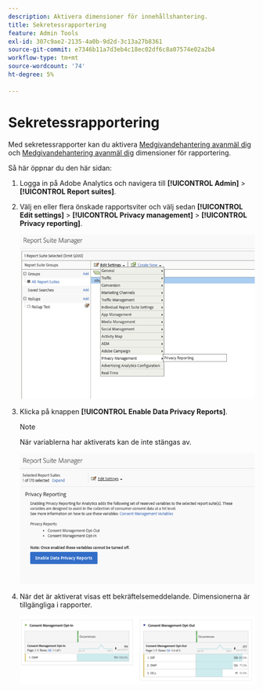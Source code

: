 ```yaml
---
description: Aktivera dimensioner för innehållshantering.
title: Sekretessrapportering
feature: Admin Tools
exl-id: 307c9ae2-2135-4a0b-9d2d-3c13a27b8361
source-git-commit: e7346b11a7d3eb4c18ec02df6c8a07574e02a2b4
workflow-type: tm+mt
source-wordcount: '74'
ht-degree: 5%

---
```


# Sekretessrapportering

Med sekretessrapporter kan du aktivera [Medgivandehantering avanmäl dig](/help/components/dimensions/cm-opt-in.md) och [Medgivandehantering avanmäl dig](/help/components/dimensions/cm-opt-out.md) dimensioner för rapportering.

Så här öppnar du den här sidan:

1. Logga in på Adobe Analytics och navigera till **[!UICONTROL Admin]** > **[!UICONTROL Report suites]**.
1. Välj en eller flera önskade rapportsviter och välj sedan **[!UICONTROL Edit settings]** > **[!UICONTROL Privacy management]** > **[!UICONTROL Privacy reporting]**.

   ![Redigera inställningar](/help/admin/admin/assets/rsm-privacy-select.png)

1. Klicka på knappen **[!UICONTROL Enable Data Privacy Reports]**.

   >[!NOTE]
   >
   >När variablerna har aktiverats kan de inte stängas av.

   ![Aktivera](/help/admin/admin/assets/rsm-privacy-enable.png)

1. När det är aktiverat visas ett bekräftelsemeddelande. Dimensionerna är tillgängliga i rapporter.

   ![Rapport](/help/admin/admin/assets/consent-management.png)

